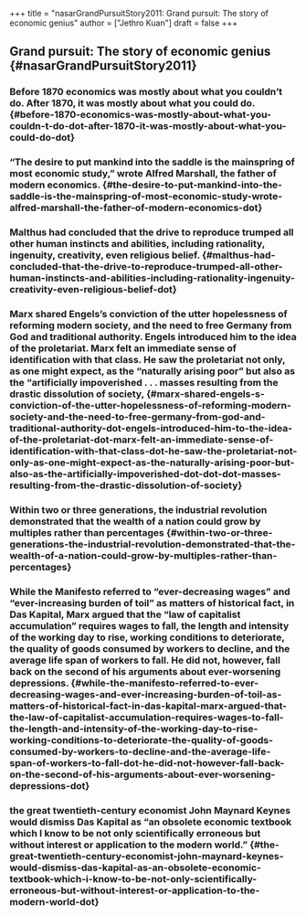 +++
title = "nasarGrandPursuitStory2011: Grand pursuit: The story of economic genius"
author = ["Jethro Kuan"]
draft = false
+++

## Grand pursuit: The story of economic genius {#nasarGrandPursuitStory2011}

### Before 1870 economics was mostly about what you couldn’t do. After 1870, it was mostly about what you could do. {#before-1870-economics-was-mostly-about-what-you-couldn-t-do-dot-after-1870-it-was-mostly-about-what-you-could-do-dot}

### “The desire to put mankind into the saddle is the mainspring of most economic study,” wrote Alfred Marshall, the father of modern economics. {#the-desire-to-put-mankind-into-the-saddle-is-the-mainspring-of-most-economic-study-wrote-alfred-marshall-the-father-of-modern-economics-dot}

### Malthus had concluded that the drive to reproduce trumped all other human instincts and abilities, including rationality, ingenuity, creativity, even religious belief. {#malthus-had-concluded-that-the-drive-to-reproduce-trumped-all-other-human-instincts-and-abilities-including-rationality-ingenuity-creativity-even-religious-belief-dot}

### Marx shared Engels’s conviction of the utter hopelessness of reforming modern society, and the need to free Germany from God and traditional authority. Engels introduced him to the idea of the proletariat. Marx felt an immediate sense of identification with that class. He saw the proletariat not only, as one might expect, as the “naturally arising poor” but also as the “artificially impoverished . . . masses resulting from the drastic dissolution of society, {#marx-shared-engels-s-conviction-of-the-utter-hopelessness-of-reforming-modern-society-and-the-need-to-free-germany-from-god-and-traditional-authority-dot-engels-introduced-him-to-the-idea-of-the-proletariat-dot-marx-felt-an-immediate-sense-of-identification-with-that-class-dot-he-saw-the-proletariat-not-only-as-one-might-expect-as-the-naturally-arising-poor-but-also-as-the-artificially-impoverished-dot-dot-dot-masses-resulting-from-the-drastic-dissolution-of-society}

### Within two or three generations, the industrial revolution demonstrated that the wealth of a nation could grow by multiples rather than percentages {#within-two-or-three-generations-the-industrial-revolution-demonstrated-that-the-wealth-of-a-nation-could-grow-by-multiples-rather-than-percentages}

### While the Manifesto referred to “ever-decreasing wages” and “ever-increasing burden of toil” as matters of historical fact, in Das Kapital, Marx argued that the “law of capitalist accumulation” requires wages to fall, the length and intensity of the working day to rise, working conditions to deteriorate, the quality of goods consumed by workers to decline, and the average life span of workers to fall. He did not, however, fall back on the second of his arguments about ever-worsening depressions. {#while-the-manifesto-referred-to-ever-decreasing-wages-and-ever-increasing-burden-of-toil-as-matters-of-historical-fact-in-das-kapital-marx-argued-that-the-law-of-capitalist-accumulation-requires-wages-to-fall-the-length-and-intensity-of-the-working-day-to-rise-working-conditions-to-deteriorate-the-quality-of-goods-consumed-by-workers-to-decline-and-the-average-life-span-of-workers-to-fall-dot-he-did-not-however-fall-back-on-the-second-of-his-arguments-about-ever-worsening-depressions-dot}

### the great twentieth-century economist John Maynard Keynes would dismiss Das Kapital as “an obsolete economic textbook which I know to be not only scientifically erroneous but without interest or application to the modern world.” {#the-great-twentieth-century-economist-john-maynard-keynes-would-dismiss-das-kapital-as-an-obsolete-economic-textbook-which-i-know-to-be-not-only-scientifically-erroneous-but-without-interest-or-application-to-the-modern-world-dot}
